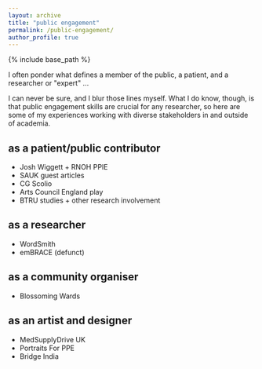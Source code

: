 ```yaml
---
layout: archive
title: "public engagement"
permalink: /public-engagement/
author_profile: true
---
```


{% include base_path %}

I often ponder what defines a member of the public, a patient, and a researcher or "expert" ... 

I can never be sure, and I blur those lines myself. What I do know, though, is that public engagement skills are crucial for any researcher, so here are some of my experiences working with diverse stakeholders in and outside of academia.

## as a patient/public contributor
* Josh Wiggett + RNOH PPIE
* SAUK guest articles
* CG Scolio
* Arts Council England play
* BTRU studies + other research involvement

## as a researcher
* WordSmith
* emBRACE (defunct)

## as a community organiser
* Blossoming Wards

## as an artist and designer
* MedSupplyDrive UK
* Portraits For PPE
* Bridge India
